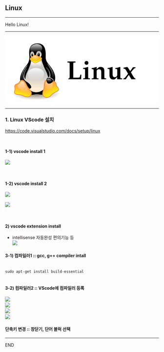 ## Linux 

***

Hello Linux!

***
<img src = "/images/linuxLogo.PNG" align = "center"> </img>

***

### 1. Linux VScode 설치
https://code.visualstudio.com/docs/setup/linux


<br>

#### 1-1) vscode install 1
<img src = "https://github.com/wallahan/linux/blob/master/images/vscodeinstall.PNG"></img><br>

<br>

#### 1-2) vscode install 2 
<img src = "https://github.com/wallahan/linux/blob/master/images/down.png"></img><br>

<img src = "https://github.com/wallahan/linux/blob/master/images/install.png"></img><br>

<br>

#### 2) vscode extension install 
- intellisense 자동완성 편의기능 등 <br>
<img src = "https://github.com/wallahan/linux/blob/master/images/extension.png"></img><br>


#### 3-1) 컴파일러1 :: gcc, g++ compiler intall
<pre>
<code>
sudo apt-get install build-essential
</codE>
</pre>

#### 3-2) 컴파일러2 :: VScode에 컴파일러 등록
<img src = "https://github.com/wallahan/linux/blob/master/images/gcc1.png"></img><br>
<img src = "https://github.com/wallahan/linux/blob/master/images/gcc2.png"></img><br>
<img src = "https://github.com/wallahan/linux/blob/master/images/build.png"></img><br>
<img src = "https://github.com/wallahan/linux/blob/master/images/exec.png"></img><br>


#### 단축키 변경 :: 창닫기, 단어 블럭 선택 


***
END
